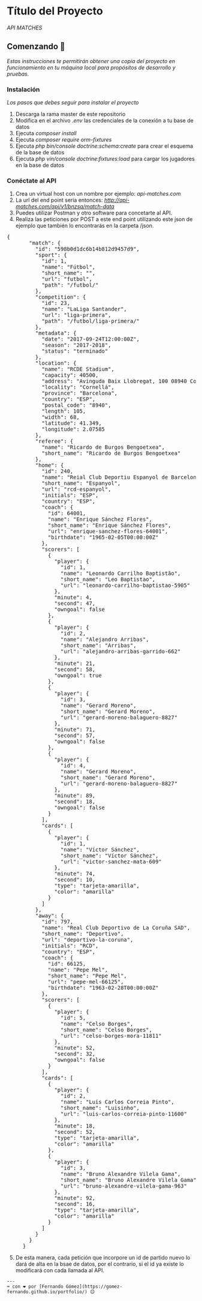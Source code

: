 # Título del Proyecto

_API MATCHES_

## Comenzando 🚀

_Estas instrucciones te permitirán obtener una copia del proyecto en funcionamiento en tu máquina local para propósitos de desarrollo y pruebas._

### Instalación

_Los pasos que debes seguir para instalar el proyecto_

1. Descarga la rama master de este repositorio
2. Modifica en el archivo _.env_ las credenciales de la conexión a tu base de datos
3. Ejecuta _composer install_
4. Ejecuta _composer require orm-fixtures_ 
5. Ejecuta _php bin/console doctrine:schema:create_ para crear el esquema de la base de datos
6. Ejecuta _php vin/console doctrine:fixtures:load_ para cargar los jugadores en la base de datos

### Conéctate al API

1. Crea un virtual host con un nombre por ejemplo: _api-matches.com_
2. La url del end point sería entonces: _http://api-matches.com/api/v1/bnzsa/match-data_
3. Puedes utilizar Postman y otro software para concetarte al API.
4. Realiza las peticiones por POST a este end point utilizando este json de ejemplo
   que también lo encontrarás en la carpeta /json.
<pre>{
       "match": {
         "id": "598b0d1dc6b14b812d9457d9",
         "sport": {
           "id": 1,
           "name": "Fútbol",
           "short_name": "",
           "url": "futbol",
           "path": "/futbol/"
         },
         "competition": {
           "id": 23,
           "name": "LaLiga Santander",
           "url": "liga-primera",
           "path": "/futbol/liga-primera/"
         },
         "metadata": {
           "date": "2017-09-24T12:00:00Z",
           "season": "2017-2018",
           "status": "terminado"
         },
         "location": {
           "name": "RCDE Stadium",
           "capacity": 40500,
           "address": "Avinguda Baix Llobregat, 100 08940 Cornellà de Llobregat (Barcelona)  ",
           "locality": "Cornellá",
           "province": "Barcelona",
           "country": "ESP",
           "postal_code": "8940",
           "length": 105,
           "width": 68,
           "latitude": 41.349,
           "longitude": 2.07585
         },
         "referee": {
           "name": "Ricardo de Burgos Bengoetxea",
           "short_name": "Ricardo de Burgos Bengoetxea"
         },
         "home": {
           "id": 240,
           "name": "Reial Club Deportiu Espanyol de Barcelona SAD",
           "short_name": "Espanyol",
           "url": "rcd-espanyol",
           "initials": "ESP",
           "country": "ESP",
           "coach": {
             "id": 64001,
             "name": "Enrique Sánchez Flores",
             "short_name": "Enrique Sánchez Flores",
             "url": "enrique-sanchez-flores-64001",
             "birthdate": "1965-02-05T00:00:00Z"
           },
           "scorers": [
             {
               "player": {
                 "id": 1,
                 "name": "Leonardo Carrilho Baptistão",
                 "short_name": "Leo Baptistao",
                 "url": "leonardo-carrilho-baptistao-5905"
               },
               "minute": 4,
               "second": 47,
               "owngoal": false
             },
             {
               "player": {
                 "id": 2,
                 "name": "Alejandro Arribas",
                 "short_name": "Arribas",
                 "url": "alejandro-arribas-garrido-662"
               },
               "minute": 21,
               "second": 58,
               "owngoal": true
             },
             {
               "player": {
                 "id": 3,
                 "name": "Gerard Moreno",
                 "short_name": "Gerard Moreno",
                 "url": "gerard-moreno-balaguero-8827"
               },
               "minute": 71,
               "second": 57,
               "owngoal": false
             },
             {
               "player": {
                 "id": 4,
                 "name": "Gerard Moreno",
                 "short_name": "Gerard Moreno",
                 "url": "gerard-moreno-balaguero-8827"
               },
               "minute": 89,
               "second": 18,
               "owngoal": false
             }
           ],
           "cards": [
             {
               "player": {
                 "id": 1,
                 "name": "Víctor Sánchez",
                 "short_name": "Víctor Sánchez",
                 "url": "victor-sanchez-mata-609"
               },
               "minute": 74,
               "second": 10,
               "type": "tarjeta-amarilla",
               "color": "amarilla"
             }
           ]
         },
         "away": {
           "id": 797,
           "name": "Real Club Deportivo de La Coruña SAD",
           "short_name": "Deportivo",
           "url": "deportivo-la-coruna",
           "initials": "RCD",
           "country": "ESP",
           "coach": {
             "id": 66125,
             "name": "Pepe Mel",
             "short_name": "Pepe Mel",
             "url": "pepe-mel-66125",
             "birthdate": "1963-02-28T00:00:00Z"
           },
           "scorers": [
             {
               "player": {
                 "id": 5,
                 "name": "Celso Borges",
                 "short_name": "Celso Borges",
                 "url": "celso-borges-mora-11811"
               },
               "minute": 52,
               "second": 32,
               "owngoal": false
             }
           ],
           "cards": [
             {
               "player": {
                 "id": 2,
                 "name": "Luís Carlos Correia Pinto",
                 "short_name": "Luisinho",
                 "url": "luis-carlos-correia-pinto-11600"
               },
               "minute": 18,
               "second": 52,
               "type": "tarjeta-amarilla",
               "color": "amarilla"
             },
             {
               "player": {
                 "id": 3,
                 "name": "Bruno Alexandre Vilela Gama",
                 "short_name": "Bruno Alexandre Vilela Gama",
                 "url": "bruno-alexandre-vilela-gama-963"
               },
               "minute": 92,
               "second": 16,
               "type": "tarjeta-amarilla",
               "color": "amarilla"
             }
           ]
         }
       }
     }
</pre>
5. De esta manera, cada petición que incorpore un id de partido nuevo lo dará de alta en la bsae de datos, por el contrario, si el id ya existe lo modificará con cada llamada al API.
```
---
⌨️ con ❤️ por [Fernando Gómez](https://gomez-fernando.github.io/portfolio/) 😊
